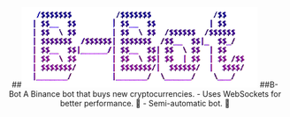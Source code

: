 <div align="center">
##<img src="https://raw.githubusercontent.com/Creazycreator/B-Bot/db2adcd5846bfe9f1ce35ff595271c3b7891f66d/images/b-bot.png?token=GHSAT0AAAAAACJCUDC5O2F4MYUZNIXNUHZSZNM7AUA"/>
##B-Bot
A Binance bot that buys new cryptocurrencies.
  - Uses WebSockets for better performance. 🚀
  - Semi-automatic bot. 🤖
</div>
